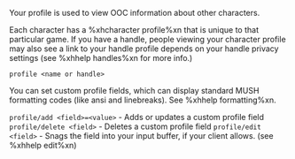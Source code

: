Your profile is used to view OOC information about other characters. 

Each character has a %xhcharacter profile%xn that is unique to that particular game. If you have a handle, people viewing your character profile may also see a link to your handle profile depends on your handle privacy settings (see %xhhelp handles%xn for more info.)

`profile <name or handle>`

You can set custom profile fields, which can display standard MUSH formatting codes (like ansi and linebreaks).  See %xhhelp formatting%xn.   

`profile/add <field>=<value>` - Adds or updates a custom profile field
`profile/delete <field>` - Deletes a custom profile field
`profile/edit <field>` - Snags the field into your input buffer, if
       your client allows.  (see %xhhelp edit%xn)